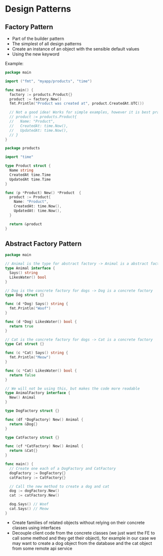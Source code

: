 # Design Patterns

## Factory Pattern

- Part of the builder pattern
- The simplest of all design patterns
- Create an instance of an object with the sensible default values
- Using the new keyword

Example:

```go
package main

import ("fmt", "myapp/products", "time")

func main() {
  factory := products.Product{}
  product := factory.New()
  fmt.Println("Product was created at", product.CreatedAt.UTC())

  // Not a good idea! Works for simple examples, however it is best practice to use the new keyword (there could be default values that need to be set)
  // product := products.Product{
  //   Name: "Product",
  //   CreatedAt: time.Now(),
  //   UpdatedAt: time.Now(),
  // }
}
```

```go
package products

import "time"

type Product struct {
  Name string
  CreatedAt time.Time
  UpdatedAt time.Time
}

func (p *Product) New() *Product  {
  product := Product{
    Name: "Product",
    CreatedAt: time.Now(),
    UpdatedAt: time.Now(),
  }

  return &product
}
```

## Abstract Factory Pattern

```go
package main

// Animal is the type for abstract factory -> Animal is a abstract factory
type Animal interface {
  Says() string
  LikesWater() bool
}

// Dog is the concrete factory for dogs -> Dog is a concrete factory
type Dog struct {}

func (d *Dog) Says() string {
  fmt.Println("Woof")
}

func (d *Dog) LikesWater() bool {
  return true
}

// Cat is the concrete factory for dogs -> Cat is a concrete factory
type Cat struct {}

func (c *Cat) Says() string {
  fmt.Println("Meow")
}

func (c *Cat) LikesWater() bool {
  return false
}

// We will not be using this, but makes the code more readable
type AnimalFactory interface {
  New() Animal
}

type DogFactory struct {}

func (df *DogFactory) New() Animal {
  return &Dog{}
}

type CatFactory struct {}

func (cf *CatFactory) New() Animal {
  return &Cat{}
}

func main() {
  // Create one each of a DogFactory and CatFactory
  dogFactory := DogFactory{}
  catFactory := CatFactory{}

  // Call the new method to create a dog and cat
  dog := dogFactory.New()
  cat := catFactory.New()

  dog.Says() // Woof
  cat.Says() // Meow
}
```

- Create families of related objects without relying on their concrete classes using interfaces
- Decouple client code from the concrete classes (we just want the FE to call some method and they get their object), for example in our case we may want to create a dog object from the database and the cat object from some remote api service
